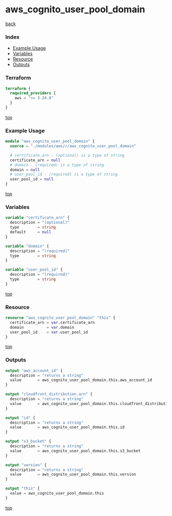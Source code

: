 # aws_cognito_user_pool_domain

[back](../aws.md)

### Index

- [Example Usage](#example-usage)
- [Variables](#variables)
- [Resource](#resource)
- [Outputs](#outputs)

### Terraform

```terraform
terraform {
  required_providers {
    aws = ">= 3.34.0"
  }
}
```

[top](#index)

### Example Usage

```terraform
module "aws_cognito_user_pool_domain" {
  source = "./modules/aws/r/aws_cognito_user_pool_domain"

  # certificate_arn - (optional) is a type of string
  certificate_arn = null
  # domain - (required) is a type of string
  domain = null
  # user_pool_id - (required) is a type of string
  user_pool_id = null
}
```

[top](#index)

### Variables

```terraform
variable "certificate_arn" {
  description = "(optional)"
  type        = string
  default     = null
}

variable "domain" {
  description = "(required)"
  type        = string
}

variable "user_pool_id" {
  description = "(required)"
  type        = string
}
```

[top](#index)

### Resource

```terraform
resource "aws_cognito_user_pool_domain" "this" {
  certificate_arn = var.certificate_arn
  domain          = var.domain
  user_pool_id    = var.user_pool_id
}
```

[top](#index)

### Outputs

```terraform
output "aws_account_id" {
  description = "returns a string"
  value       = aws_cognito_user_pool_domain.this.aws_account_id
}

output "cloudfront_distribution_arn" {
  description = "returns a string"
  value       = aws_cognito_user_pool_domain.this.cloudfront_distribution_arn
}

output "id" {
  description = "returns a string"
  value       = aws_cognito_user_pool_domain.this.id
}

output "s3_bucket" {
  description = "returns a string"
  value       = aws_cognito_user_pool_domain.this.s3_bucket
}

output "version" {
  description = "returns a string"
  value       = aws_cognito_user_pool_domain.this.version
}

output "this" {
  value = aws_cognito_user_pool_domain.this
}
```

[top](#index)